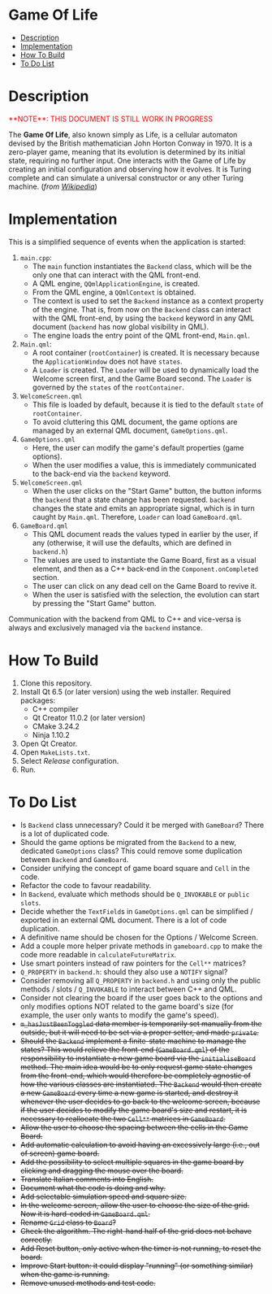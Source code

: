 <!-- omit in toc -->
# Game Of Life

- [Description](#description)
- [Implementation](#implementation)
- [How To Build](#how-to-build)
- [To Do List](#to-do-list)


# Description


<p style="color:red;">**NOTE**: THIS DOCUMENT IS STILL WORK IN PROGRESS</p>

The **Game Of Life**, also known simply as Life, is a cellular automaton devised by the British mathematician John Horton Conway in 1970. It is a zero-player game, meaning that its evolution is determined by its initial state, requiring no further input. One interacts with the Game of Life by creating an initial configuration and observing how it evolves. It is Turing complete and can simulate a universal constructor or any other Turing machine. (*from [Wikipedia](https://en.wikipedia.org/wiki/Conway%27s_Game_of_Life)*)


# Implementation

This is a simplified sequence of events when the application is started:

1. `main.cpp`:
    - The `main` function instantiates the `Backend` class, which will be the only one that can interact with the QML front-end.
    - A QML engine, `QQmlApplicationEngine`, is created.
    - From the QML engine, a `QQmlContext` is obtained.
    - The context is used to set the `Backend` instance as a context property of the engine. That is, from now on the `Backend` class can interact with the QML front-end, by using the `backend` keyword in any QML document (`backend` has now global visibility in QML).
    - The engine loads the entry point of the QML front-end, `Main.qml`.
2. `Main.qml`:
    - A root container (`rootContainer`) is created. It is necessary because the `ApplicationWindow` does not have `states`.
    - A `Loader` is created. The `Loader` will be used to dynamically load the Welcome screen first, and the Game Board second. The `Loader` is governed by the `states` of the `rootContainer`.
3. `WelcomeScreen.qml`
    - This file is loaded by default, because it is tied to the default `state` of `rootContainer`.
    - To avoid cluttering this QML document, the game options are managed by an external QML document, `GameOptions.qml`.
4. `GameOptions.qml`
    - Here, the user can modify the game's default properties (game options).
    - When the user modifies a value, this is immediately communicated to the back-end via the `backend` keyword.
5. `WelcomeScreen.qml`
    - When the user clicks on the "Start Game" button, the button informs the `backend` that a state change has been requested. `backend` changes the state and emits an appropriate signal, which is in turn caught by `Main.qml`. Therefore, `Loader` can load `GameBoard.qml`.
6. `GameBoard.qml`
    - This QML document reads the values typed in earlier by the user, if any (otherwise, it will use the defaults, which are defined in `backend.h`)
    - The values are used to instantiate the Game Board, first as a visual element, and then as a C++ back-end in the `Component.onCompleted` section.
    - The user can click on any dead cell on the Game Board to revive it.
    - When the user is satisfied with the selection, the evolution can start by pressing the "Start Game" button.

Communication with the backend from QML to C++ and vice-versa is always and exclusively managed via the `backend` instance.


# How To Build

1. Clone this repository.
2. Install Qt 6.5 (or later version) using the web installer. Required packages:
    - C++ compiler
    - Qt Creator 11.0.2 (or later version)
    - CMake 3.24.2
    - Ninja 1.10.2
3. Open Qt Creator.
4. Open `MakeLists.txt`.
5. Select *Release* configuration.
6. Run.


# To Do List

- Is `Backend` class unnecessary? Could it be merged with `GameBoard`? There is a lot of duplicated code.
- Should the game options be migrated from the `Backend` to a new, dedicated `GameOptions` class? This could remove some duplication between `Backend` and `GameBoard`.
- Consider unifying the concept of game board square and `Cell` in the code.
- Refactor the code to favour readability.
- In `Backend`, evaluate which methods should be `Q_INVOKABLE` or `public slots`.
- Decide whether the `TextField`s in `GameOptions.qml` can be simplified / exported in an external QML document. There is a lot of code duplication.
- A definitive name should be chosen for the Options / Welcome Screen.
- Add a couple more helper private methods in `gameboard.cpp` to make the code more readable in `calculateFutureMatrix`.
- Use smart pointers instead of raw pointers for the `Cell**` matrices?
- `Q_PROPERTY` in `backend.h`: should they also use a `NOTIFY` signal?
- Consider removing all `Q_PROPERTY` in `backend.h` and using only the public methods / slots / `Q_INVOKABLE` to interact between C++ and QML.
- Consider not clearing the board if the user goes back to the options and only modifies options NOT related to the game board's size (for example, the user only wants to modify the game's speed).
- ~~`m_hasJustBeenToggled` data member is temporarily set manually from the outside, but it will need to be set via a proper setter, and made `private`.~~
- ~~Should the `Backend` implement a finite-state machine to manage the states? This would relieve the front-end (`GameBoard.qml`) of the responsibility to instantiate a new game board via the `initialiseBoard` method. The main idea would be to only request game state changes from the front-end, which would therefore be completely agnostic of how the various classes are instantiated. The `Backend` would then create a new `GameBoard` every time a new game is started, and destroy it whenever the user decides to go back to the welcome screen, because if the user decides to modify the game board's size and restart, it is necessary to reallocate the two `Cell**` matrices in `GameBoard`.~~
- ~~Allow the user to choose the spacing between the cells in the Game Board.~~
- ~~Add automatic calculation to avoid having an excessively large (i.e., out of screen) game board.~~
- ~~Add the possibility to select multiple squares in the game board by clicking and dragging the mouse over the board.~~
- ~~Translate Italian comments into English.~~
- ~~Document what the code is doing and why.~~
- ~~Add selectable simulation speed and square size.~~
- ~~In the welcome screen, allow the user to choose the size of the grid. Now it is hard-coded in `GameBoard.qml`.~~
- ~~Rename `Grid` class to `Board`?~~
- ~~Check the algorithm. The right-hand half of the grid does not behave correctly.~~
- ~~Add Reset button, only active when the timer is not running, to reset the board.~~
- ~~Improve Start button: it could display "running" (or something similar) when the game is running.~~
- ~~Remove unused methods and test code.~~